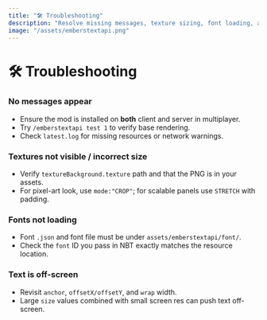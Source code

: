 ```yaml
---
title: "🛠 Troubleshooting"
description: "Resolve missing messages, texture sizing, font loading, and off‑screen text with anchor, offset, wrap, and size guidance."
image: "/assets/emberstextapi.png"
---
```


# 🛠 Troubleshooting
### No messages appear
- Ensure the mod is installed on **both** client and server in multiplayer.
- Try `/emberstextapi test 1` to verify base rendering.
- Check `latest.log` for missing resources or network warnings.

### Textures not visible / incorrect size
- Verify `textureBackground.texture` path and that the PNG is in your assets.
- For pixel-art look, use `mode:"CROP"`; for scalable panels use `STRETCH` with padding.

### Fonts not loading
- Font `.json` and font file must be under `assets/emberstextapi/font/`.
- Check the `font` ID you pass in NBT exactly matches the resource location.

### Text is off-screen
- Revisit `anchor`, `offsetX/offsetY`, and `wrap` width.
- Large `size` values combined with small screen res can push text off-screen.
